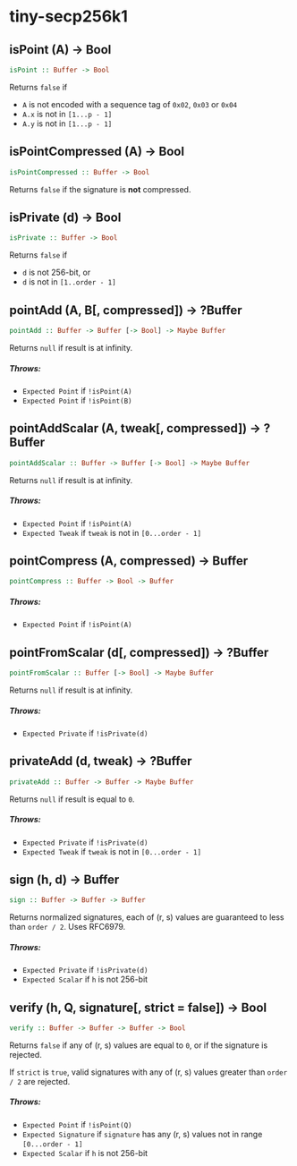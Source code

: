 # tiny-secp256k1

## isPoint (A) -> Bool
``` haskell
isPoint :: Buffer -> Bool
```
Returns `false` if
* `A` is not encoded with a sequence tag of `0x02`, `0x03` or `0x04`
* `A.x` is not in `[1...p - 1]`
* `A.y` is not in `[1...p - 1]`

## isPointCompressed (A) -> Bool
``` haskell
isPointCompressed :: Buffer -> Bool
```
Returns `false` if the signature is **not** compressed.

## isPrivate (d) -> Bool
``` haskell
isPrivate :: Buffer -> Bool
```
Returns `false` if
* `d` is not 256-bit, or
* `d` is not in `[1..order - 1]`

## pointAdd (A, B[, compressed]) -> ?Buffer
``` haskell
pointAdd :: Buffer -> Buffer [-> Bool] -> Maybe Buffer
```
Returns `null` if result is at infinity.

##### Throws:
* `Expected Point` if `!isPoint(A)`
* `Expected Point` if `!isPoint(B)`

## pointAddScalar (A, tweak[, compressed]) -> ?Buffer
``` haskell
pointAddScalar :: Buffer -> Buffer [-> Bool] -> Maybe Buffer
```
Returns `null` if result is at infinity.

##### Throws:
* `Expected Point` if `!isPoint(A)`
* `Expected Tweak` if `tweak` is not in `[0...order - 1]`

## pointCompress (A, compressed) -> Buffer
``` haskell
pointCompress :: Buffer -> Bool -> Buffer
```

##### Throws:
* `Expected Point` if `!isPoint(A)`

## pointFromScalar (d[, compressed]) -> ?Buffer
``` haskell
pointFromScalar :: Buffer [-> Bool] -> Maybe Buffer
```
Returns `null` if result is at infinity.

##### Throws:
* `Expected Private` if `!isPrivate(d)`

## privateAdd (d, tweak) -> ?Buffer
``` haskell
privateAdd :: Buffer -> Buffer -> Maybe Buffer
```
Returns `null` if result is equal to `0`.

##### Throws:
* `Expected Private` if `!isPrivate(d)`
* `Expected Tweak` if `tweak` is not in `[0...order - 1]`


## sign (h, d) -> Buffer
``` haskell
sign :: Buffer -> Buffer -> Buffer
```
Returns normalized signatures, each of (r, s) values are guaranteed to less than `order / 2`.
Uses RFC6979.

##### Throws:
* `Expected Private` if `!isPrivate(d)`
* `Expected Scalar` if `h` is not 256-bit

## verify (h, Q, signature[, strict = false]) -> Bool
``` haskell
verify :: Buffer -> Buffer -> Buffer -> Bool
```
Returns `false` if any of (r, s) values are equal to `0`,  or if the signature is rejected.

If `strict` is `true`, valid signatures with any of (r, s) values greater than `order / 2` are rejected.

##### Throws:
* `Expected Point` if `!isPoint(Q)`
* `Expected Signature` if `signature` has any (r, s) values not in range `[0...order - 1]`
* `Expected Scalar` if `h` is not 256-bit
